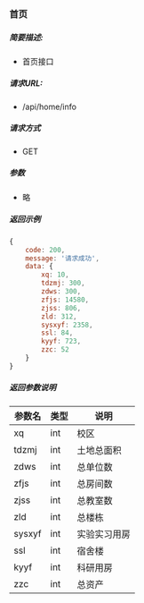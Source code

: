 ### 首页

##### 简要描述:

- 首页接口

##### 请求URL:

- /api/home/info

##### 请求方式

- GET

##### 参数

- 略

##### 返回示例

``` javascript
{
    code: 200,
    message: '请求成功',
    data: {
        xq: 10,
        tdzmj: 300,
        zdws: 300,
        zfjs: 14580,
        zjss: 806,
        zld: 312,
        sysxyf: 2358,
        ssl: 84,
        kyyf: 723,
        zzc: 52
    }
}
```

##### 返回参数说明

|  参数名   |  类型  | 说明  |
|  ----  | ----  | ----  |
| xq | int | 校区 |
| tdzmj | int | 土地总面积 |
| zdws | int | 总单位数 |
| zfjs | int | 总房间数 |
| zjss | int | 总教室数 |
| zld | int | 总楼栋 |
| sysxyf | int | 实验实习用房 |
| ssl | int | 宿舍楼 |
| kyyf | int | 科研用房 |
| zzc | int | 总资产 |